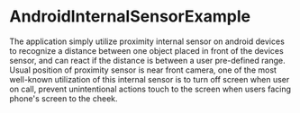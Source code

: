 # AndroidInternalSensorExample
The application simply utilize proximity internal sensor on android devices to recognize a distance between one object placed
in front of the devices sensor, and can react if the distance is between a user pre-defined range.
Usual position of proximity sensor is near front camera, one of the most well-known utilization of this internal sensor is to 
turn off screen when user on call, prevent unintentional actions touch to the screen when users facing phone's screen to the cheek.
